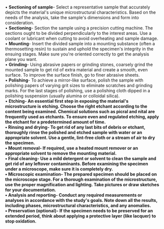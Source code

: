 •	<b>Sectioning of sample</b>- Select a representative sample that accurately depicts the material's unique microstructural characteristics. Based on the needs of the analysis, take the sample's dimensions and form into consideration.<br>
•	<b>Sectioning</b>- Section the sample using a precision cutting machine. The sections ought to be divided perpendicularly to the interest areas. Use a coolant or lubricant when cutting to avoid overheating and sample damage.<br>
•	<b>Mounting</b>- Insert the divided sample into a mounting substance (often a thermosetting resin) to sustain and uphold the specimen's integrity in the ensuing stages. Make sure you're oriented correctly to get the analysis plane you want.<br>
•	<b>Grinding</b>- Using abrasive papers or grinding stones, coarsely grind the mounted sample to get rid of extra material and create a smooth, even surface. To improve the surface finish, go to finer abrasive sheets.<br>
•	<b>Polishing</b>- To achieve a mirror-like surface, polish the sample with polishing papers of varying grit sizes to eliminate scratches and grinding marks. For the last stages of polishing, use a polishing cloth dipped in a polishing suspension (usually alumina or colloidal silica).<br>
•	<b>Etching<b>- An essential first step in exposing the material's microstructure is etching. Choose the right etchant according to the content being examined. Chemical solutions such as picral and nital are frequently used as etchants. To ensure even and regulated etching, apply the etchant for a predetermined amount of time.<br> 
•	<b>Rinsing and drying</b>- To get rid of any last bits of debris or etchant, thoroughly rinse the polished and etched sample with water or an appropriate solvent. Use a gentle, lint-free cloth or a stream of air to dry the specimen.<br>
•	<b>Mount removal</b>- If required, use a heated mount remover or an appropriate solvent to remove the mounting material.<br>
•	<b>Final cleaning</b>- Use a mild detergent or solvent to clean the sample and get rid of any leftover contaminants. Before examining the specimen under a microscope, make sure it is completely dry.<br>
•	<b>Microscopic examination</b>- The prepared specimen should be placed on the microscope stage. For a thorough examination of the microstructure, use the proper magnification and lighting. Take pictures or draw sketches for your documentation.<br>
•	<b>Analysis and reporting</b>- Conduct any required measurements or analyses in accordance with the study's goals. Note down all the results, including phases, microstructural characteristics, and any anomalies.<br>
•	<b>Preservation (optional)</b>- If the specimen needs to be preserved for an extended period, think about applying a protective layer (like lacquer) to stop oxidation.
